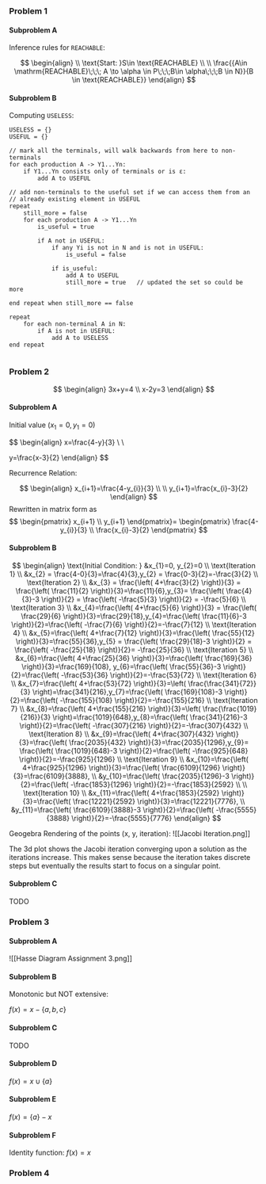 ### Problem 1

#### Subproblem A

Inference rules for `REACHABLE`:

$$
\begin{align} \\
\text{Start: }S\in \text{REACHABLE} \\ \\
\frac{{A\in \mathrm{REACHABLE}\;\;\; A \to \alpha \in P\;\;\;B\in \alpha\;\;\;B \in N}}{B \in \text{REACHABLE}}
\end{align}
$$


#### Subproblem B

Computing `USELESS`:

```pseudo
USELESS = {}
USEFUL = {}

// mark all the terminals, will walk backwards from here to non-terminals
for each production A -> Y1...Yn:
	if Y1...Yn consists only of terminals or is ε:
		add A to USEFUL

// add non-terminals to the useful set if we can access them from an
// already existing element in USEFUL
repeat
	still_more = false
	for each production A -> Y1...Yn
		is_useful = true
		
		if A not in USEFUL:
			if any Yi is not in N and is not in USEFUL:
				is_useful = false
			
			if is_useful:
				add A to USEFUL
				still_more = true	// updated the set so could be more
						
end repeat when still_more == false

repeat 
	for each non-terminal A in N:
		if A is not in USEFUL:
			add A to USELESS
end repeat
				
```

### Problem 2

$$
\begin{align}
3x+y=4 \\
x-2y=3
\end{align}
$$

#### Subproblem A

Initial value $(x_{1}=0,y_{1}=0)$ 

$$
\begin{align}
x=\frac{4-y}{3} \\ \\

y=\frac{x-3}{2}
\end{align}
$$

Recurrence Relation: 

$$
\begin{align}
x_{i+1}=\frac{4-y_{i}}{3} \\
 \\
y_{i+1}=\frac{x_{i}-3}{2}
\end{align}
$$
Rewritten in matrix form as
$$
\begin{pmatrix}
x_{i+1} \\
y_{i+1}
\end{pmatrix}=
\begin{pmatrix}
\frac{4-y_{i}}{3} \\
\frac{x_{i}-3}{2}
\end{pmatrix}
$$

#### Subproblem B

$$
\begin{align}
\text{Initial Condition: }
&x_{1}=0, y_{2}=0 \\
\text{Iteration 1} \\
&x_{2} = \frac{4-0}{3}=\frac{4}{3},y_{2} = \frac{0-3}{2}=-\frac{3}{2} \\
\text{Iteration 2} \\
&x_{3} = \frac{\left( 4+\frac{3}{2} \right)}{3} = \frac{\left( \frac{11}{2} \right)}{3}=\frac{11}{6},y_{3}= \frac{\left( \frac{4}{3}-3 \right)}{2} = \frac{\left( -\frac{5}{3} \right)}{2} = -\frac{5}{6} \\
\text{Iteration 3} \\
&x_{4}=\frac{\left( 4+\frac{5}{6} \right)}{3} = \frac{\left( \frac{29}{6} \right)}{3}=\frac{29}{18},y_{4}=\frac{\left( \frac{11}{6}-3 \right)}{2}=\frac{\left( -\frac{7}{6} \right)}{2}=-\frac{7}{12} \\
\text{Iteration 4} \\
&x_{5}=\frac{\left( 4+\frac{7}{12} \right)}{3}=\frac{\left( \frac{55}{12} \right)}{3}=\frac{55}{36},y_{5} = \frac{\left( \frac{29}{18}-3 \right)}{2} = \frac{\left( -\frac{25}{18} \right)}{2}= -\frac{25}{36} \\
\text{Iteration 5} \\
&x_{6}=\frac{\left( 4+\frac{25}{36} \right)}{3}=\frac{\left( \frac{169}{36} \right)}{3}=\frac{169}{108}, y_{6}=\frac{\left( \frac{55}{36}-3 \right)}{2}=\frac{\left( -\frac{53}{36} \right)}{2}=-\frac{53}{72} \\
\text{Iteration 6} \\
&x_{7}=\frac{\left( 4+\frac{53}{72} \right)}{3}=\left( \frac{\frac{341}{72}}{3} \right)=\frac{341}{216},y_{7}=\frac{\left( \frac{169}{108}-3 \right)}{2}=\frac{\left( -\frac{155}{108} \right)}{2}=-\frac{155}{216} \\
\text{Iteration 7} \\
&x_{8}=\frac{\left( 4+\frac{155}{216} \right)}{3}=\left( \frac{\frac{1019}{216}}{3} \right)=\frac{1019}{648},y_{8}=\frac{\left( \frac{341}{216}-3 \right)}{2}=\frac{\left( -\frac{307}{216} \right)}{2}=-\frac{307}{432} \\
\text{Iteration 8} \\
&x_{9}=\frac{\left( 4+\frac{307}{432} \right)}{3}=\frac{\left( \frac{2035}{432} \right)}{3}=\frac{2035}{1296},y_{9}= \frac{\left( \frac{1019}{648}-3 \right)}{2}=\frac{\left( -\frac{925}{648} \right)}{2}=-\frac{925}{1296} \\
\text{Iteration 9} \\
&x_{10}=\frac{\left( 4+\frac{925}{1296} \right)}{3}=\frac{\left( \frac{6109}{1296} \right)}{3}=\frac{6109}{3888}, \\
&y_{10}=\frac{\left( \frac{2035}{1296}-3 \right)}{2}=\frac{\left( -\frac{1853}{1296} \right)}{2}=-\frac{1853}{2592} \\
\\
\text{Iteration 10} \\
&x_{11}=\frac{\left( 4+\frac{1853}{2592} \right)}{3}=\frac{\left( \frac{12221}{2592} \right)}{3}=\frac{12221}{7776}, \\
&y_{11}=\frac{\left( \frac{6109}{3888}-3 \right)}{2}=\frac{\left( -\frac{5555}{3888} \right)}{2}=-\frac{5555}{7776}
\end{align}
$$

Geogebra Rendering of the points (x, y, iteration):
![[Jacobi Iteration.png]]

The 3d plot shows the Jacobi iteration converging upon a solution as the iterations increase. This makes sense because the iteration takes discrete steps but eventually the results start to focus on a singular point.

#### Subproblem C

TODO

### Problem 3

#### Subproblem A

![[Hasse Diagram Assignment 3.png]]

#### Subproblem B

Monotonic but NOT extensive:

$f(x) = x-\{a,b,c\}$

#### Subproblem C

TODO
#### Subproblem D

$f(x)=x \cup \{a\}$

#### Subproblem E

$f(x)=\{a\}-x$

#### Subproblem F

Identity function: $f(x) = x$

### Problem 4

